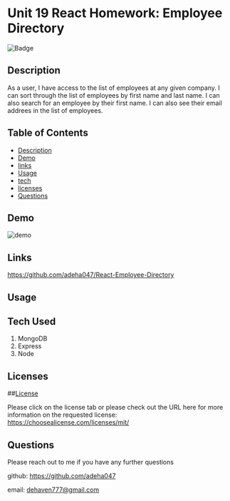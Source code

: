 # Unit 19 React Homework: Employee Directory
  ![Badge](https://img.shields.io/badge/license-MIT-blue)

  ## Description 

  As a user, I have access to the list of employees at any given company. I can sort through the list of employees by first name and last name. I can also search for an employee by their first name. I can also see their email addrees in the list of employees.  


## Table of Contents

* [Description](#Description)
* [Demo](#demo)
* [links](#links)
* [Usage](#Usage)
* [tech](#tech)
* [licenses](#licenses)
* [Questions](#Questions)


## Demo

![demo](/assets/)

## Links 

https://github.com/adeha047/React-Employee-Directory





## Usage


## Tech Used

1. MongoDB
2. Express
3. Node


## Licenses

##[License](https://choosealicense.com/licenses/mit/)

Please click on the license tab or please check out the URL here for more information on the requested license: https://choosealicense.com/licenses/mit/


## Questions

Please reach out to me if you have any further questions 

github: https://github.com/adeha047

email: dehaven777@gmail.com
